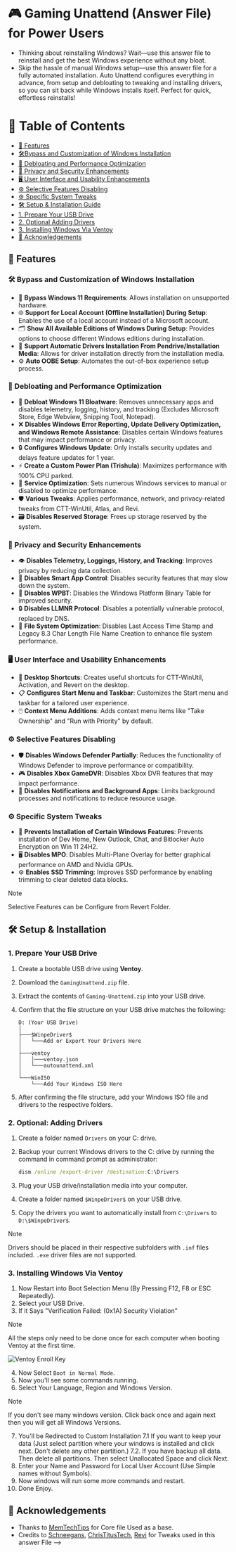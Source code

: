 # 🎮 Gaming Unattend (Answer File) for Power Users
- Thinking about reinstalling Windows? Wait—use this answer file to reinstall and get the best Windows experience without any bloat.
- Skip the hassle of manual Windows setup—use this answer file for a fully automated installation. Auto Unattend configures everything in advance, from setup and debloating to tweaking and installing drivers, so you can sit back while Windows installs itself. Perfect for quick, effortless reinstalls!

# 📑 Table of Contents
- [🚀 Features](#-features)
- [🛠️Bypass and Customization of Windows Installation](#%EF%B8%8F-bypass-and-customization-of-windows-installation)
- [💨 Debloating and Performance Optimization](#-debloating-and-performance-optimization)
- [🔐 Privacy and Security Enhancements](#-privacy-and-security-enhancements)
- [🖥️ User Interface and Usability Enhancements](#%EF%B8%8F-user-interface-and-usability-enhancements)
- [⚙️ Selective Features Disabling](#%EF%B8%8F-selective-features-disabling)
- [⚙️ Specific System Tweaks](#%EF%B8%8F-specific-system-tweaks)
- [🛠️ Setup & Installation Guide](#-setup-&-installation-guide)
- [1. Prepare Your USB Drive](#1-prepare-your-usb-drive)
- [2. Optional Adding Drivers](#2-optional-adding-drivers)
- [3. Installing Windows Via Ventoy](#3-installing-windows-via-ventoy)
- [💖 Acknowledgements](#-acknowledgements)

## 🚀 Features

### 🛠️ Bypass and Customization of Windows Installation
- 🚧 **Bypass Windows 11 Requirements**: Allows installation on unsupported hardware.
- 🌐 **Support for Local Account (Offline Installation) During Setup**: Enables the use of a local account instead of a Microsoft account.
- 🗂️ **Show All Available Editions of Windows During Setup**: Provides options to choose different Windows editions during installation.
- 💾 **Support Automatic Drivers Installation From Pendrive/Installation Media**: Allows for driver installation directly from the installation media.
- ⚙️ **Auto OOBE Setup**: Automates the out-of-box experience setup process.

### 💨 Debloating and Performance Optimization
- 🧹 **Debloat Windows 11 Bloatware**: Removes unnecessary apps and disables telemetry, logging, history, and tracking (Excludes Microsoft Store, Edge Webview, Snipping Tool, Notepad).
- ❌ **Disables Windows Error Reporting, Update Delivery Optimization, and Windows Remote Assistance**: Disables certain Windows features that may impact performance or privacy.
- 🔒 **Configures Windows Update**: Only installs security updates and delays feature updates for 1 year.
- ⚡ **Create a Custom Power Plan (Trishula)**: Maximizes performance with 100% CPU parked.
- 🚀 **Service Optimization**: Sets numerous Windows services to manual or disabled to optimize performance.
- 🛡️ **Various Tweaks**: Applies performance, network, and privacy-related tweaks from CTT-WinUtil, Atlas, and Revi.
- 🗃️ **Disables Reserved Storage**: Frees up storage reserved by the system.

### 🔐 Privacy and Security Enhancements
- 👁️ **Disables Telemetry, Loggings, History, and Tracking**: Improves privacy by reducing data collection.
- 🚫 **Disables Smart App Control**: Disables security features that may slow down the system.
- 🛑 **Disables WPBT**: Disables the Windows Platform Binary Table for improved security.
- 🔒 **Disables LLMNR Protocol**: Disables a potentially vulnerable protocol, replaced by DNS.
- 💾 **File System Optimization**: Disables Last Access Time Stamp and Legacy 8.3 Char Length File Name Creation to enhance file system performance.

### 🖥️ User Interface and Usability Enhancements
- 🔗 **Desktop Shortcuts**: Creates useful shortcuts for CTT-WinUtil, Activation, and Revert on the desktop.
- 📋 **Configures Start Menu and Taskbar**: Customizes the Start menu and taskbar for a tailored user experience.
- 🖱️ **Context Menu Additions**: Adds context menu items like "Take Ownership" and "Run with Priority" by default.

### ⚙️ Selective Features Disabling 
- 🛡️ **Disables Windows Defender Partially**: Reduces the functionality of Windows Defender to improve performance or compatibility.
- 🎮 **Disables Xbox GameDVR**: Disables Xbox DVR features that may impact performance.
- 📵 **Disables Notifications and Background Apps**: Limits background processes and notifications to reduce resource usage.

### ⚙️ Specific System Tweaks
- 🚫 **Prevents Installation of Certain Windows Features**: Prevents installation of Dev Home, New Outlook, Chat, and Bitlocker Auto Encryption on Win 11 24H2.
- 🖥️ **Disables MPO**: Disables Multi-Plane Overlay for better graphical performance on AMD and Nvidia GPUs.
- ⚙️ **Enables SSD Trimming**: Improves SSD performance by enabling trimming to clear deleted data blocks.

> [!NOTE]
> Selective Features can be Configure from Revert Folder.

## 🛠️ Setup & Installation

### 1. Prepare Your USB Drive
1. Create a bootable USB drive using **Ventoy**.
2. Download the `GamingUnattend.zip` file.
3. Extract the contents of `Gaming-Unattend.zip` into your USB drive.
4. Confirm that the file structure on your USB drive matches the following:

    ```plaintext
    D: (Your USB Drive)
    │
    ├───$WinpeDriver$
    │   └───Add or Export Your Drivers Here
    │
    ├───ventoy
    │   │───ventoy.json
    │   └───autounattend.xml
    │
    └───WinISO
        └───Add Your Windows ISO Here
    ```

5. After confirming the file structure, add your Windows ISO file and drivers to the respective folders.

### 2. Optional: Adding Drivers
1. Create a folder named `Drivers` on your C: drive.
2. Backup your current Windows drivers to the C: drive by running the command in command prompt as administrator:

    ```cmd
    dism /online /export-driver /destination:C:\Drivers
    ```

3. Plug your USB drive/installation media into your computer.
4. Create a folder named `$WinpeDriver$` on your USB drive.
5. Copy the drivers you want to automatically install from `C:\Drivers` to `D:\$WinpeDriver$`.

> [!NOTE]
> Drivers should be placed in their respective subfolders with `.inf` files included. `.exe` driver files are not supported.

### 3. Installing Windows Via Ventoy
1. Now Restart into Boot Selection Menu (By Pressing F12, F8 or ESC Repeatedly).
2. Select your USB Drive.
3. If it Says "Verification Failed: (0x1A) Security Violation"

> [!NOTE] 
> All the steps only need to be done once for each computer when booting Ventoy at the first time.

![Ventoy Enroll Key](https://www.ventoy.net/static/img/secure_key.gif)

4. Now Select `Boot in Normal Mode`.
5. Now you'll see some commands running.
6. Select Your Language, Region and Windows Version.

> [!NOTE]
> If you don't see many windows version. Click back once and again next then you will get all Windows Versions.

7. You'll be Redirected to Custom Installation
7.1 If you want to keep your data (Just select partition where your windows is installed and click next. Don't delete any other partition.)
7.2. If you have backup all data. Then delete all partitions. Then select Unallocated Space and click Next.
8. Enter your Name and Password for Local User Account (Use Simple names without Symbols).
9. Now windows will run some more commands and restart.
10. Done Enjoy.

## 💖 Acknowledgements
 - Thanks to [MemTechTips](https://github.com/memstechtips/UnattendedWinstall) for Core file Used as a base.
 - Credits to [Schneegans](https://schneegans.de/windows/unattend-generator/), [ChrisTitusTech](https://github.com/ChrisTitusTech/winutil), [Revi](https://revi.cc) for Tweaks used in this answer File -->
